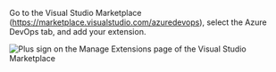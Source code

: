 Go to the Visual Studio Marketplace (https://marketplace.visualstudio.com/azuredevops), select the Azure DevOps tab,
and add your extension.

![Plus sign on the Manage Extensions page of the Visual Studio Marketplace](../../get-started/media/add-extension.png)
